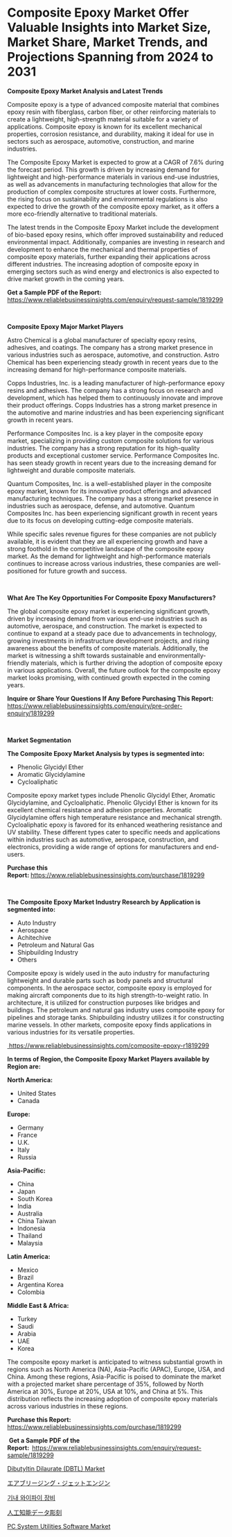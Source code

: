 <p><h1>Composite Epoxy Market Offer Valuable Insights into Market Size, Market Share, Market Trends, and Projections Spanning from 2024 to 2031</h1></p><p><strong>Composite Epoxy Market Analysis and Latest Trends</strong></p>
<p><p>Composite epoxy is a type of advanced composite material that combines epoxy resin with fiberglass, carbon fiber, or other reinforcing materials to create a lightweight, high-strength material suitable for a variety of applications. Composite epoxy is known for its excellent mechanical properties, corrosion resistance, and durability, making it ideal for use in sectors such as aerospace, automotive, construction, and marine industries.</p><p>The Composite Epoxy Market is expected to grow at a CAGR of 7.6% during the forecast period. This growth is driven by increasing demand for lightweight and high-performance materials in various end-use industries, as well as advancements in manufacturing technologies that allow for the production of complex composite structures at lower costs. Furthermore, the rising focus on sustainability and environmental regulations is also expected to drive the growth of the composite epoxy market, as it offers a more eco-friendly alternative to traditional materials.</p><p>The latest trends in the Composite Epoxy Market include the development of bio-based epoxy resins, which offer improved sustainability and reduced environmental impact. Additionally, companies are investing in research and development to enhance the mechanical and thermal properties of composite epoxy materials, further expanding their applications across different industries. The increasing adoption of composite epoxy in emerging sectors such as wind energy and electronics is also expected to drive market growth in the coming years.</p></p>
<p><strong>Get a Sample PDF of the Report:&nbsp;</strong> <a href="https://www.reliablebusinessinsights.com/enquiry/request-sample/1819299">https://www.reliablebusinessinsights.com/enquiry/request-sample/1819299</a></p>
<p>&nbsp;</p>
<p><strong>Composite Epoxy Major Market Players</strong></p>
<p><p>Astro Chemical is a global manufacturer of specialty epoxy resins, adhesives, and coatings. The company has a strong market presence in various industries such as aerospace, automotive, and construction. Astro Chemical has been experiencing steady growth in recent years due to the increasing demand for high-performance composite materials.</p><p>Copps Industries, Inc. is a leading manufacturer of high-performance epoxy resins and adhesives. The company has a strong focus on research and development, which has helped them to continuously innovate and improve their product offerings. Copps Industries has a strong market presence in the automotive and marine industries and has been experiencing significant growth in recent years.</p><p>Performance Composites Inc. is a key player in the composite epoxy market, specializing in providing custom composite solutions for various industries. The company has a strong reputation for its high-quality products and exceptional customer service. Performance Composites Inc. has seen steady growth in recent years due to the increasing demand for lightweight and durable composite materials.</p><p>Quantum Composites, Inc. is a well-established player in the composite epoxy market, known for its innovative product offerings and advanced manufacturing techniques. The company has a strong market presence in industries such as aerospace, defense, and automotive. Quantum Composites Inc. has been experiencing significant growth in recent years due to its focus on developing cutting-edge composite materials.</p><p>While specific sales revenue figures for these companies are not publicly available, it is evident that they are all experiencing growth and have a strong foothold in the competitive landscape of the composite epoxy market. As the demand for lightweight and high-performance materials continues to increase across various industries, these companies are well-positioned for future growth and success.</p></p>
<p>&nbsp;</p>
<p><strong>What Are The Key Opportunities For Composite Epoxy Manufacturers?</strong></p>
<p><p>The global composite epoxy market is experiencing significant growth, driven by increasing demand from various end-use industries such as automotive, aerospace, and construction. The market is expected to continue to expand at a steady pace due to advancements in technology, growing investments in infrastructure development projects, and rising awareness about the benefits of composite materials. Additionally, the market is witnessing a shift towards sustainable and environmentally-friendly materials, which is further driving the adoption of composite epoxy in various applications. Overall, the future outlook for the composite epoxy market looks promising, with continued growth expected in the coming years.</p></p>
<p><strong>Inquire or Share Your Questions If Any Before Purchasing This Report:</strong> <a href="https://www.reliablebusinessinsights.com/enquiry/pre-order-enquiry/1819299">https://www.reliablebusinessinsights.com/enquiry/pre-order-enquiry/1819299</a></p>
<p>&nbsp;</p>
<p><strong>Market Segmentation</strong></p>
<p><strong>The Composite Epoxy Market Analysis by types is segmented into:</strong></p>
<p><ul><li>Phenolic Glycidyl Ether</li><li>Aromatic Glycidylamine</li><li>Cycloaliphatic</li></ul></p>
<p><p>Composite epoxy market types include Phenolic Glycidyl Ether, Aromatic Glycidylamine, and Cycloaliphatic. Phenolic Glycidyl Ether is known for its excellent chemical resistance and adhesion properties. Aromatic Glycidylamine offers high temperature resistance and mechanical strength. Cycloaliphatic epoxy is favored for its enhanced weathering resistance and UV stability. These different types cater to specific needs and applications within industries such as automotive, aerospace, construction, and electronics, providing a wide range of options for manufacturers and end-users.</p></p>
<p><strong>Purchase this Report:&nbsp;</strong><a href="https://www.reliablebusinessinsights.com/purchase/1819299">https://www.reliablebusinessinsights.com/purchase/1819299</a></p>
<p>&nbsp;</p>
<p><strong>The Composite Epoxy Market Industry Research by Application is segmented into:</strong></p>
<p><ul><li>Auto Industry</li><li>Aerospace</li><li>Achitechive</li><li>Petroleum and Natural Gas</li><li>Shipbuilding Industry</li><li>Others</li></ul></p>
<p><p>Composite epoxy is widely used in the auto industry for manufacturing lightweight and durable parts such as body panels and structural components. In the aerospace sector, composite epoxy is employed for making aircraft components due to its high strength-to-weight ratio. In architecture, it is utilized for construction purposes like bridges and buildings. The petroleum and natural gas industry uses composite epoxy for pipelines and storage tanks. Shipbuilding industry utilizes it for constructing marine vessels. In other markets, composite epoxy finds applications in various industries for its versatile properties.</p></p>
<p><a href="https://www.reliablebusinessinsights.com/composite-epoxy-r1819299">&nbsp;https://www.reliablebusinessinsights.com/composite-epoxy-r1819299</a></p>
<p><strong>In terms of Region, the Composite Epoxy Market Players available by Region are:</strong></p>
<p>
    <p> <strong> North America: </strong>
        <ul>
            <li>United States</li>
            <li>Canada</li>
        </ul>
        </p> 
    <p> <strong> Europe: </strong>
        <ul>
            <li>Germany</li>
            <li>France</li>
            <li>U.K.</li>
            <li>Italy</li>
            <li>Russia</li>
        </ul>
        </p> 
    <p> <strong> Asia-Pacific: </strong>
        <ul>
            <li>China</li>
            <li>Japan</li>
            <li>South Korea</li>
            <li>India</li>
            <li>Australia</li>
            <li>China Taiwan</li>
            <li>Indonesia</li>
            <li>Thailand</li>
            <li>Malaysia</li>
        </ul>
        </p> 
    <p> <strong> Latin America: </strong>
        <ul>
            <li>Mexico</li>
            <li>Brazil</li>
            <li>Argentina Korea</li>
            <li>Colombia</li>
        </ul>
        </p> 
    <p> <strong> Middle East & Africa: </strong>
        <ul>
            <li>Turkey</li>
            <li>Saudi</li>
            <li>Arabia</li>
            <li>UAE</li>
            <li>Korea</li>
        </ul>
    </p>
    </p>
<p><p>The composite epoxy market is anticipated to witness substantial growth in regions such as North America (NA), Asia-Pacific (APAC), Europe, USA, and China. Among these regions, Asia-Pacific is poised to dominate the market with a projected market share percentage of 35%, followed by North America at 30%, Europe at 20%, USA at 10%, and China at 5%. This distribution reflects the increasing adoption of composite epoxy materials across various industries in these regions.</p></p>
<p><strong>Purchase this Report: </strong><a href="https://www.reliablebusinessinsights.com/purchase/1819299">https://www.reliablebusinessinsights.com/purchase/1819299</a></p>
<p>&nbsp;<strong>Get a Sample PDF of the Report:&nbsp;&nbsp;</strong><a href="https://www.reliablebusinessinsights.com/enquiry/request-sample/1819299">https://www.reliablebusinessinsights.com/enquiry/request-sample/1819299</a></p>
<p><strong></strong></p>
<p><p><a href="https://www.linkedin.com/pulse/emerging-trends-dibutyltin-dilaurate-dbtl-market-global-outlook-fqlcc?trackingId=%2Berefi8g%2FtiquVob12Sr4g%3D%3D">Dibutyltin Dilaurate (DBTL) Market</a></p><p><a href="https://github.com/AhmadMann1950/Market-Research-Report-List-1/blob/main/554837790013.md">エアブリージング・ジェットエンジン</a></p><p><a href="https://github.com/RichardLueilwitz787/Market-Research-Report-List-2/blob/main/5915340128840.md">기내 와이파이 장비</a></p><p><a href="https://github.com/Alenaieme/Market-Research-Report-List-2/blob/main/639493390012.md">人工知能データ彫刻</a></p><p><a href="https://github.com/beatblasta/Market-Research-Report-List-4/blob/main/pc-system-utilities-software-market.md">PC System Utilities Software Market</a></p></p>